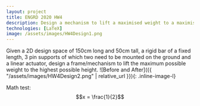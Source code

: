 ```yaml
---
layout: project
title: ENGRD 2020 HW4 
description: Design a mechanism to lift a maximised weight to a maximised hight 
technologies: [LaTeX]
image: /assets/images/HW4Design1.png
---
```

<link rel="stylesheet" href="https://cdn.jsdelivr.net/npm/katex@0.16.0/dist/katex.min.css" integrity="sha384-..." crossorigin="anonymous">
<script defer src="https://cdn.jsdelivr.net/npm/katex@0.16.0/dist/katex.min.js" integrity="sha384-..." crossorigin="anonymous"></script>
<script defer src="https://cdn.jsdelivr.net/npm/katex@0.16.0/dist/contrib/auto-render.min.js" integrity="sha384-..." crossorigin="anonymous"
    onload="renderMathInElement(document.body);"></script>

Given a 2D design space of 150cm long and 50cm tall, a rigid bar of a fixed length, 3 pin supports of which two need to be mounted on the ground and a linear actuator, design a frame/mechanism to lift the maximum possible weight to the highest possible height.
![Before and After]({{ "/assets/images/HW4Design2.png" | relative_url }}){: .inline-image-l}

Math test:
$$x = \frac{1}{2}$$




